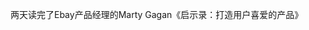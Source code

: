 
两天读完了Ebay产品经理的Marty Gagan《启示录：打造用户喜爱的产品》
<!--stackedit_data:
eyJoaXN0b3J5IjpbLTE5MTgxNjg0MzFdfQ==
-->